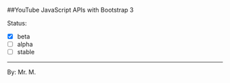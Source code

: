 ##YouTube JavaScript APIs  with Bootstrap 3


Status:
- [x] beta
- [ ] alpha
- [ ] stable

---


By: Mr. M.

